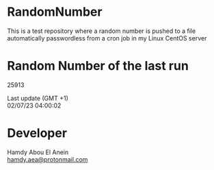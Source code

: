 # RandomNumber    
This is a test repository where a random number is pushed to a file automatically passwordless from a cron job in my Linux CentOS server    
# Random Number of the last run   
25913
      
Last update (GMT +1)    
02/07/23 04:00:02
# Developer    
Hamdy Abou El Anein   
hamdy.aea@protonmail.com
